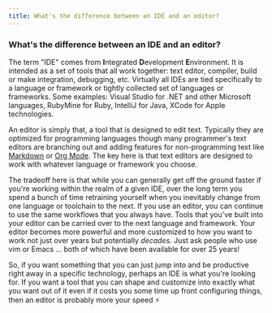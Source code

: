 ```yaml
---
title: What's the difference between an IDE and an editor?
---
```

### What's the difference between an IDE and an editor?

The term "IDE" comes from **I**ntegrated **D**evelopment **E**nvironment. It is intended as a set of tools that all work together: text editor, compiler, build or make integration, debugging, etc. Virtually all IDEs are tied specifically to a language or framework or tightly collected set of languages or frameworks. Some examples: Visual Studio for .NET and other Microsoft languages, RubyMine for Ruby, IntelliJ for Java, XCode for Apple technologies.

An editor is simply that, a tool that is designed to edit text. Typically they are optimized for programming languages though many programmer's text editors are branching out and adding features for non-programming text like [Markdown](https://daringfireball.net/projects/markdown/syntax) or [Org Mode](http://orgmode.org/). The key here is that text editors are designed to work with whatever language or framework you choose.

The tradeoff here is that while you can generally get off the ground faster if you're working within the realm of a given IDE, over the long term you spend a bunch of time retraining yourself when you inevitably change from one language or toolchain to the next. If you use an editor, you can continue to use the same workflows that you always have. Tools that you've built into your editor can be carried over to the next language and framework. Your editor becomes more powerful and more customized to how you want to work not just over years but potentially *decades*. Just ask people who use vim or Emacs ... both of which have been available for over 25 years!

So, if you want something that you can just jump into and be productive right away in a specific technology, perhaps an IDE is what you're looking for. If you want a tool that you can shape and customize into exactly what you want out of it even if it costs you some time up front configuring things, then an editor is probably more your speed :zap:
